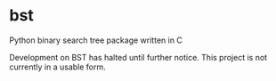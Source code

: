 # bst
Python binary search tree package written in C

Development on BST has halted until further notice.  This project is not currently in a usable form.
